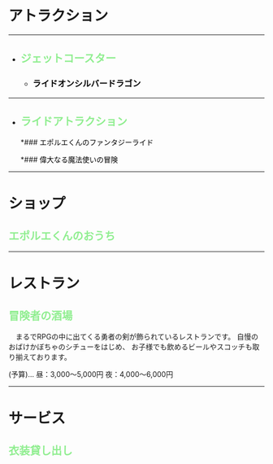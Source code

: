 # アトラクション
****************
* ## <span style="color:Lightgreen;">ジェットコースター</span>
    * ### <span style="color:black;">ライドオンシルバードラゴン</span>
****************   
* ## <span style="color:Lightgreen;">ライドアトラクション</span>
    *### <span style="color:black;">エポルエくんのファンタジーライド</span>
        
    *### <span style="color:black;">偉大なる魔法使いの冒険</span>

****************
# ショップ
## <span style="color:Lightgreen;">エポルエくんのおうち</span>
****************
# レストラン
## <span style="color:Lightgreen;">冒険者の酒場</span>
　まるでRPGの中に出てくる勇者の剣が飾られているレストランです。
自慢のおばけかぼちゃのシチューをはじめ、
お子様でも飲めるビールやスコッチも取り揃えております。

(予算)…
昼：3,000〜5,000円
夜：4,000〜6,000円

****************
# サービス
## <span style="color:Lightgreen;">衣装貸し出し</span>
